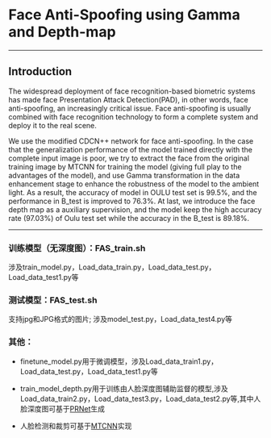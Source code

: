 # Face Anti-Spoofing using Gamma and Depth-map

---

## Introduction

The widespread deployment of face recognition-based biometric systems has made face Presentation Attack Detection(PAD), in other words, face anti-spoofing, an increasingly critical issue. Face anti-spoofing is usually combined with face recognition technology to form a complete system and deploy it to the real scene.


We use the modified CDCN++ network for face anti-spoofing. In the case that the generalization performance of the model trained directly with the complete input image is poor, we try to extract the face from the original training image by MTCNN for training the model (giving full play to the advantages of the model), and use Gamma transformation in the data enhancement stage to enhance the robustness of the model to the ambient light. As a result, the accuracy of model in OULU test set is 99.5%, and the performance in B_test is improved to 76.3%. At last, we introduce the face depth map as a auxiliary supervision, and the model keep the high accuracy rate (97.03%) of Oulu test set while the accuracy in the B_test is 89.18%.

---

### 训练模型（无深度图）：FAS_train.sh
涉及train_model.py，Load_data_train.py，Load_data_test.py，Load_data_test1.py等

### 测试模型：FAS_test.sh
支持jpg和JPG格式的图片;
涉及model_test.py，Load_data_test4.py等

### 其他：

* finetune_model.py用于微调模型，涉及Load_data_train1.py，Load_data_test.py，Load_data_test1.py等

* train_model_depth.py用于训练由人脸深度图辅助监督的模型,涉及Load_data_train2.py，Load_data_test3.py，Load_data_test2.py等,其中人脸深度图可基于[PRNet](https://github.com/spicy-dog/Face-Depth-map-Generation-using-PRNet)生成

* 人脸检测和裁剪可基于[MTCNN](https://github.com/spicy-dog/Crop-face-using-MTCNN)实现
